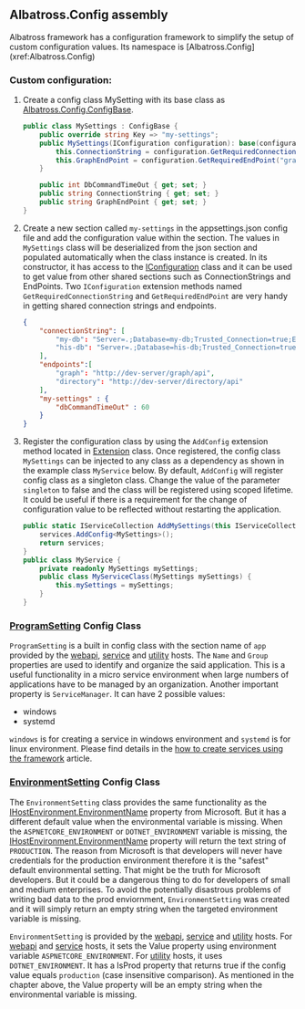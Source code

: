 ## Albatross.Config assembly

Albatross framework has a configuration framework to simplify the setup of custom configuration values.  Its namespace is [Albatross.Config]
(xref:Albatross.Config)

### Custom configuration:
1. Create a config class MySetting with its base class as [Albatross.Config.ConfigBase](xref:Albatross.Config.ConfigBase).
	```c#
	public class MySettings : ConfigBase {
		public override string Key => "my-settings";
		public MySettings(IConfiguration configuration): base(configuration) {
			this.ConnectionString = configuration.GetRequiredConnectionString("my-db");
			this.GraphEndPoint = configuration.GetRequiredEndPoint("graph");
		}

		public int DbCommandTimeOut { get; set; }
		public string ConnectionString { get; set; }
		public string GraphEndPoint { get; set; }
	}
	```
1. Create a new section called `my-settings` in the appsettings.json config file and add the configuration value within the section.  The values in `MySettings` class will be deserialized from the json section and populated automatically when the class instance is created.  In its constructor, it has access to the [IConfiguration](https://learn.microsoft.com/en-us/dotnet/api/microsoft.extensions.configuration.iconfiguration?view=dotnet-plat-ext-7.0) class and it can be used to get value from other shared sections such as ConnectionStrings and EndPoints.  Two `IConfiguration` extension methods named `GetRequiredConnectionString` and `GetRequiredEndPoint` are very handy in getting shared connection strings and endpoints.
	```json
	{
		"connectionString": [
			"my-db": "Server=.;Database=my-db;Trusted_Connection=true;Encrypt=false",
			"his-db": "Server=.;Database=his-db;Trusted_Connection=true;Encrypt=false"
		],
		"endpoints":[
			"graph": "http://dev-server/graph/api",
			"directory": "http://dev-server/directory/api"
		],
		"my-settings" : {
			"dbCommandTimeOut" : 60
		}
	}
	```
1. Register the configuration class by using the `AddConfig` extension method located in [Extension](xref:Albatross.Config.Extension) class.  Once registered, the config class `MySettings` can be injected to any class as a dependency as shown in the example class `MyService` below.  By default, `AddConfig` will register config class as a singleton class.  Change the value of the parameter `singleton` to false and the class will be registered using scoped lifetime.  It could be useful if there is a requirement for the change of configuration value to be reflected without restarting the application.
	```c#
	public static IServiceCollection AddMySettings(this IServiceCollection services) {
		services.AddConfig<MySettings>();
		return services;
	}
	public class MyService {
		private readonly MySettings mySettings;
		public class MyServiceClass(MySettings mySettings) {
			this.mySettings = mySettings;
		}
	}
	```
### [ProgramSetting](xref:Albatross.Config.ProgramSetting) Config Class
`ProgramSetting` is a built in config class with the section name of `app` provided by the [webapi](webapi.md), [service](service.md) and [utility](utility.md) hosts.  The `Name` and `Group` properties are used to identify and organize the said application.  This is a useful functionality in a micro service environment when large numbers of applications have to be managed by an organization.  Another important property is `ServiceManager`.  It can have 2 possible values:
- windows
- systemd

`windows` is for creating a service in windows environment and `systemd` is for linux environment.  Please find details in the [how to create services using the framework](service.md) article.

### [EnvironmentSetting](xref:Albatross.Config.EnvironmentSetting) Config Class
The `EnvironmentSetting` class provides the same functionality as the [IHostEnvironment.EnvironmentName](https://learn.microsoft.com/en-us/dotnet/api/microsoft.extensions.hosting.ihostenvironment.environmentname?view=dotnet-plat-ext-7.0#microsoft-extensions-hosting-ihostenvironment-environmentname) property from Microsoft.  But it has a different default value when the environmental variable is missing.  When the `ASPNETCORE_ENVIRONMENT` or `DOTNET_ENVIRONMENT` variable is missing, the [IHostEnvironment.EnvironmentName](https://learn.microsoft.com/en-us/dotnet/api/microsoft.extensions.hosting.ihostenvironment.environmentname?view=dotnet-plat-ext-7.0#microsoft-extensions-hosting-ihostenvironment-environmentname) property will return the text string of `PRODUCTION`.  The reason from Microsoft is that developers will never have credentials for the production environment therefore it is the "safest" default environmental setting.  That might be the truth for Microsoft developers.  But it could be a dangerous thing to do for developers of small and medium enterprises.  To avoid the potentially disastrous problems of writing bad data to the prod enviornment, `EnvironmentSetting` was created and it will simply return an empty string when the targeted environment variable is missing.

`EnvironmentSetting` is provided by the [webapi](webapi.md), [service](service.md) and [utility](utility.md) hosts.  For [webapi](webapi.md) and [service](service.md) hosts, it sets the Value property using environment variable `ASPNETCORE_ENVIRONMENT`.  For [utility](utility.md) hosts, it uses `DOTNET_ENVIRONMENT`.  It has a IsProd property that returns true if the config value equals `production` (case insensitive comparison).  As mentioned in the chapter above, the Value property will be an empty string when the environmental variable is missing.
